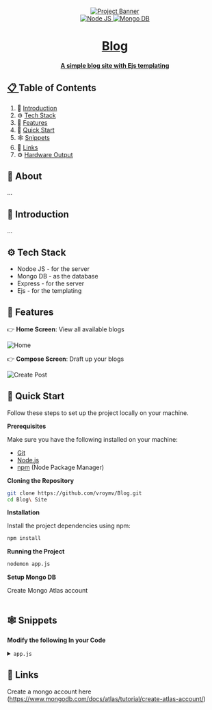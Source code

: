 <!-- Banner Image, Landing Page Of Computer Vision Site -->
<div align="center">
  <br />
    <a href="">
      <img src="https://firebasestorage.googleapis.com/v0/b/karizmatik-14de4.appspot.com/o/BlogBanner.png?alt=media&token=db1f20d7-c512-40ed-ae7d-d1f87c092744" alt="Project Banner">
    
  <br />

  <div>
    <img src="https://img.shields.io/badge/node-js?style=for-the-badge&logo=nodedotjs&logoColor=white&label=Node%20JS" alt="Node JS" />
    <img src="https://img.shields.io/badge/mongodb-purple?style=for-the-badge&logo=mongodb&logoColor=white&color=%2347A248" alt="Mongo DB" />
    
    
  </div>

  <h1 align="center">Blog</h1>

   <div align="center">
     <h4>A simple blog site with Ejs templating</h4>
    </div>
</div>

## 📋 <a name="table">Table of Contents</a>

1. 🤖 [Introduction](#introduction)
2. ⚙️ [Tech Stack](#tech-stack)
3. 🔋 [Features](#features)
4. 🤸 [Quick Start](#quick-start)
5. 🕸️ [Snippets](#snippets)
6. 🔗 [Links](#links)
7. ⚙️ [Hardware Output](#hardwareoutput)

## 🚨 About

...

## <a name="introduction">🤖 Introduction</a>

...

## <a name="tech-stack">⚙️ Tech Stack</a>

- Nodoe JS - for the server
- Mongo DB - as the database
- Express - for the server
- Ejs - for the templating

## <a name="features">🔋 Features</a>

👉 **Home Screen**: View all available blogs

<img src="https://firebasestorage.googleapis.com/v0/b/karizmatik-14de4.appspot.com/o/BlogBanner.png?alt=media&token=db1f20d7-c512-40ed-ae7d-d1f87c092744" alt="Home">

👉 **Compose Screen**: Draft up your blogs

<img src="https://firebasestorage.googleapis.com/v0/b/karizmatik-14de4.appspot.com/o/CreateBlog.png?alt=media&token=b7183559-6305-41c1-b8af-f9d9f6072da3" alt="Create Post">

## <a name="quick-start">🤸 Quick Start</a>

Follow these steps to set up the project locally on your machine.

**Prerequisites**

Make sure you have the following installed on your machine:

- [Git](https://git-scm.com/)
- [Node.js](https://nodejs.org/en)
- [npm](https://www.npmjs.com/) (Node Package Manager)

**Cloning the Repository**

```bash
git clone https://github.com/vroymv/Blog.git
cd Blog\ Site
```

**Installation**

Install the project dependencies using npm:

```bash
npm install
```

**Running the Project**

```bash
nodemon app.js
```

**Setup Mongo DB**

Create Mongo Atlas account <br>
<br>

## <a name="snippets">🕸️ Snippets</a>

**Modify the following In your Code**

<details>
<summary><code>app.js</code></summary>
Replace process.env.MONGO_URL with your mongo connection string

```javascript
//Mongo DB connection
async function main() {
  await mongoose.connect(process.env.MONGO_URL);
  //?retryWrites=true&w=majority

  posts = await Blog.find();
}
```

</details>

## <a name="links">🔗 Links</a>

Create a mongo account here (https://www.mongodb.com/docs/atlas/tutorial/create-atlas-account/)

